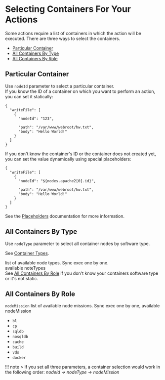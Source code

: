 # Selecting Containers For Your Actions

Some actions require a list of containers in which the action will be executed.
There are three ways to select the containers.

- [Particular Container](#particular-container)
- [All Containers By Type](#all-containers-by-type)
- [All Containers By Role](#all-containers-by-role) 

## Particular Container
Use `nodeId` parameter to select a particular container.      
If you know the ID of a container on which you want to perform an action, you can set it statically:  

```
{
  "writeFile": [
    {
      "nodeId": "123",
      
      "path": "/var/www/webroot/hw.txt",
      "body": "Hello World!"      
    }
  ]
}
```

If you don't know the container's ID or the container does not created yet, you can set the value dynamically using special placeholders:  

```
{
  "writeFile": [
    {
      "nodeId": "${nodes.apache2[0].id}",
      
      "path": "/var/www/webroot/hw.txt",
      "body": "Hello World!"
    }
  ]
}
```

See the [Placeholders](/reference/placeholders/) documentation for more information.

## All Containers By Type
Use `nodeType` parameter to select all container nodes by software type.

See [Container Types](/reference/container-types/).      	

list of available node types. Sync exec one by one.  
available noteTypes  
See [All Containers By Role](#all-containers-by-role) if you don't know your containers software type or it's not static.  

## All Containers By Role
 
`nodeMission`
list of available node missions. Sync exec one by one,
available nodeMission

- `bl`
- `cp`
- `sqldb`
- `nosqldb`
- `cache`
- `build`
- `vds`
- `docker`


!!! note
    > If you set all three parameters, a container selection would work in the following order: _nodeId -> nodeType -> nodeMission_
    